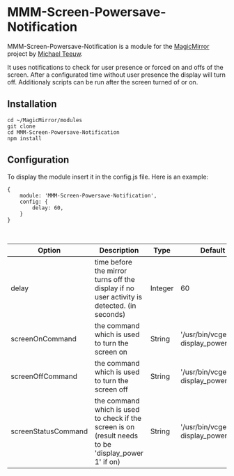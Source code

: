 # MMM-Screen-Powersave-Notification
MMM-Screen-Powersave-Notification is a module for the [MagicMirror](https://github.com/MichMich/MagicMirror) project by [Michael Teeuw](https://github.com/MichMich).

It uses notifications to check for user presence or forced on and offs of the screen. After a configurated time without user presence the display will turn off. Additionaly scripts can be run after the screen turned of or on.

## Installation
    cd ~/MagicMirror/modules
    git clone 
    cd MMM-Screen-Powersave-Notification
    npm install


## Configuration
To display the module insert it in the config.js file. Here is an example:

    {
        module: 'MMM-Screen-Powersave-Notification',
        config: {
            delay: 60,
        }
    }


<br>

| Option  | Description | Type | Default |
| ------- | --- | --- | --- |
| delay | time before the mirror turns off the display if no user activity is detected. (in seconds) | Integer | 60 |
| screenOnCommand | the command which is used to turn the screen on | String | '/usr/bin/vcgencmd display_power 1' |
| screenOffCommand | the command which is used to turn the screen off | String | '/usr/bin/vcgencmd display_power 0' |
| screenStatusCommand | the command which is used to check if the screen is on (result needs to be 'display_power 1' if on) | String | '/usr/bin/vcgencmd display_power' |
